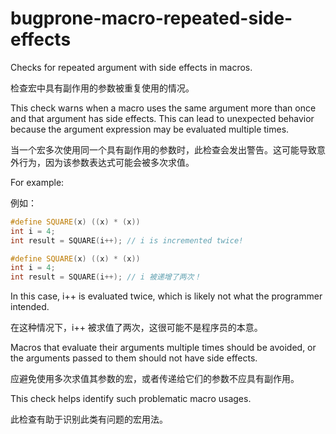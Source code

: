 # bugprone-macro-repeated-side-effects

Checks for repeated argument with side effects in macros.

检查宏中具有副作用的参数被重复使用的情况。

This check warns when a macro uses the same argument more than once and that argument has side effects. This can lead to unexpected behavior because the argument expression may be evaluated multiple times.

当一个宏多次使用同一个具有副作用的参数时，此检查会发出警告。这可能导致意外行为，因为该参数表达式可能会被多次求值。

For example:

例如：

```cpp
#define SQUARE(x) ((x) * (x))
int i = 4;
int result = SQUARE(i++); // i is incremented twice!
```

```cpp
#define SQUARE(x) ((x) * (x))
int i = 4;
int result = SQUARE(i++); // i 被递增了两次！
```

In this case, i++ is evaluated twice, which is likely not what the programmer intended.

在这种情况下，i++ 被求值了两次，这很可能不是程序员的本意。

Macros that evaluate their arguments multiple times should be avoided, or the arguments passed to them should not have side effects.

应避免使用多次求值其参数的宏，或者传递给它们的参数不应具有副作用。

This check helps identify such problematic macro usages.

此检查有助于识别此类有问题的宏用法。
